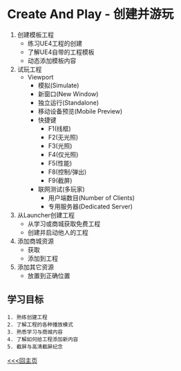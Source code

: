 # Create And Play - 创建并游玩
1. 创建模板工程
    + 练习UE4工程的创建
    + 了解UE4自带的工程模板
    + 动态添加模板内容
2. 试玩工程
    + Viewport
        + 模拟(Simulate)
        + 新窗口(New Window)
        + 独立运行(Standalone)
        + 移动设备预览(Mobile Preview)
        + 快捷键
            - F1(线框)
            - F2(无光照)
            - F3(光照)
            - F4(仅光照)
            - F5(性能)
            - F8(控制/弹出)
            - F9(截屏)
        + 联网测试(多玩家)
            - 用户端数目(Number of Clients)
            - 专用服务器(Dedicated Server)
3. 从Launcher创建工程
    + 从学习或商城获取免费工程
    + 创建并启动他人的工程
4. 添加商城资源
    + 获取
    + 添加到工程
5. 添加其它资源
    + 放置到正确位置

## 学习目标
    1. 熟练创建工程
    2. 了解工程的各种播放模式
    3. 熟悉学习与商城内容
    4. 了解如何给工程添加新内容
    5. 截屏与高清截屏纪念

[<<<回主页](https://github.com/ora-cat/UE4Handbook)